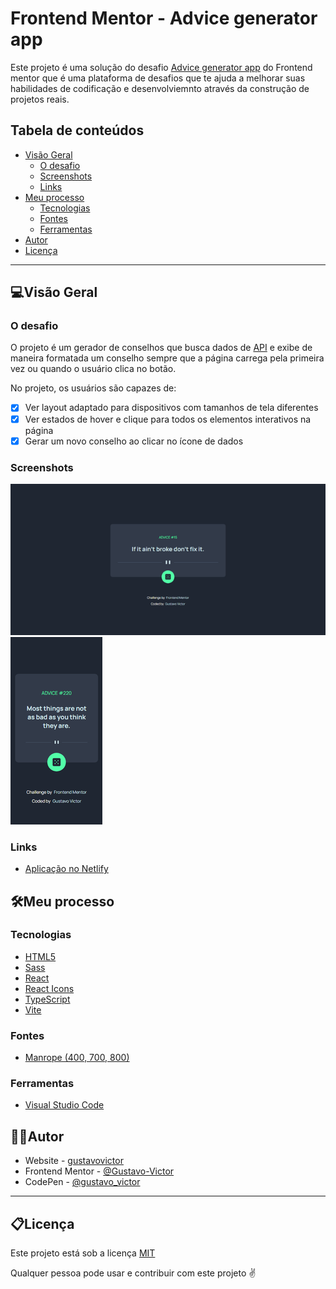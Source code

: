 # Frontend Mentor - Advice generator app

Este projeto é uma solução do desafio [Advice generator app](https://www.frontendmentor.io/challenges/advice-generator-app-QdUG-13db) do Frontend mentor que é  uma plataforma de desafios que te ajuda a melhorar suas habilidades de codificação e desenvolviemnto através da construção de projetos reais. 

## Tabela de conteúdos

- [Visão Geral](#visão-geral)
  - [O desafio](#odesafio)
  - [Screenshots](#screenshots)
  - [Links](#links)
- [Meu processo](#meu-processo)
  - [Tecnologias](#tecnologias)
  - [Fontes](#fontes)
  - [Ferramentas](#ferramentas)
- [Autor](#author)
- [Licença](#licença)

<hr/>


## 💻Visão Geral

### O desafio

O projeto é um gerador de conselhos que busca dados de [API](https://api.adviceslip.com/advice) e exibe de maneira formatada um conselho sempre que a página carrega pela primeira vez ou quando o usuário clica no botão. 

No projeto, os usuários são capazes de:

- [x] Ver layout adaptado para dispositivos com tamanhos de tela diferentes 
- [x] Ver estados de hover e clique para todos os elementos interativos na página
- [x] Gerar um novo conselho ao clicar no ícone de dados

### Screenshots

![Desktop](./src/images/desktop.png) ![Mobile](./src/images/mobile.png)

### Links

- [Aplicação no Netlify](https://gustavovictor.me/tip-calculator-app/)


## 🛠Meu processo

### Tecnologias

- [HTML5](https://developer.mozilla.org/pt-BR/docs/Web/HTML)
- [Sass](https://sass-lang.com/)
- [React](https://reactjs.org/)
- [React Icons](https://react-icons.github.io/react-icons/)
- [TypeScript](https://www.typescriptlang.org/)
- [Vite](https://vitejs.dev/)

### Fontes

- [Manrope (400, 700, 800)](https://fonts.google.com/specimen/Manrope)

### Ferramentas

- [Visual Studio Code](https://code.visualstudio.com/)


## 🦸‍♂️Autor

- Website - [gustavovictor](http://gustavovictor.me/)
- Frontend Mentor - [@Gustavo-Victor](https://www.frontendmentor.io/profile/Gustavo-Victor)
- CodePen - [@gustavo_victor](https://codepen.io/gustavo_victor)


<hr/>

## 📋Licença

Este projeto está sob a licença [MIT](./LICENSE.md) 

Qualquer pessoa pode usar e contribuir com este projeto ✌

